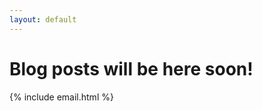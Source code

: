 ```yaml
---
layout: default
---
```


<main>
<h1>Blog posts will be here soon!</h1>

{% include email.html %}

</main>
